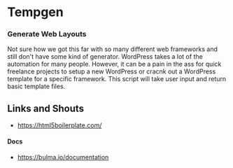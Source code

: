 # Tempgen

### Generate Web Layouts
Not sure how we got this far with so many different web frameworks and still don't have some kind of generator. WordPress takes a lot of the 
automation for many people. However, it can be a pain in the ass for quick freelance projects to setup a new WordPress or cracnk out a 
WordPress template for a specific framework. This script will take user input and return basic template files.

## Links and Shouts
* https://html5boilerplate.com/

#### Docs
* https://bulma.io/documentation
